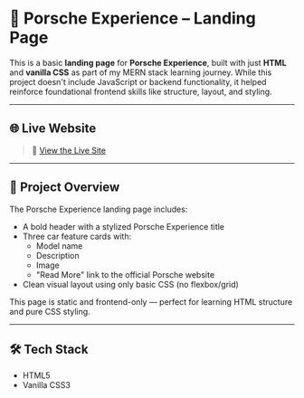 # 🚗 Porsche Experience – Landing Page

This is a basic **landing page** for **Porsche Experience**, built with just **HTML** and **vanilla CSS** as part of my MERN stack learning journey. While this project doesn't include JavaScript or backend functionality, it helped reinforce foundational frontend skills like structure, layout, and styling.

---

## 🌐 Live Website

> 🔗 [View the Live Site]([#https://sayeedmunees.github.io/porsche-experience/)  

---

## 📄 Project Overview

The Porsche Experience landing page includes:

- A bold header with a stylized Porsche Experience title
- Three car feature cards with:
  - Model name
  - Description
  - Image
  - "Read More" link to the official Porsche website
- Clean visual layout using only basic CSS (no flexbox/grid)

This page is static and frontend-only — perfect for learning HTML structure and pure CSS styling.

---

## 🛠️ Tech Stack

- HTML5
- Vanilla CSS3


